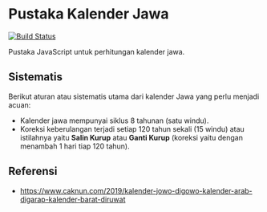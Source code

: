 # Pustaka Kalender Jawa

[![Build Status](https://travis-ci.com/junwatu/kalender-jawa.svg?token=ygQgbKk8uMU72qsetYYB&branch=master)](https://travis-ci.com/junwatu/kalender-jawa)

Pustaka JavaScript untuk perhitungan kalender jawa.


## Sistematis
Berikut aturan atau sistematis utama dari kalender Jawa yang perlu menjadi acuan:

- Kalender jawa mempunyai siklus 8 tahunan (satu windu).
- Koreksi keberulangan terjadi setiap 120 tahun sekali (15 windu) atau istilahnya yaitu **Salin Kurup** atau **Ganti Kurup** (koreksi yaitu dengan menambah 1 hari tiap 120 tahun).


## Referensi

- https://www.caknun.com/2019/kalender-jowo-digowo-kalender-arab-digarap-kalender-barat-diruwat